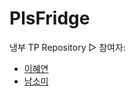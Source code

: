 # PlsFridge
냉부 TP Repository
▷ 참여자:
- [이혜연](https://pine-sawfish-e58.notion.site/Introducing-LEE-HYEYEON-baad7a7181134861994fde27133ca29f)
- [남소미](https://star-girdle-900.notion.site/Introduce-393e62dfde314bf4b3a2c429b15aeab7)
